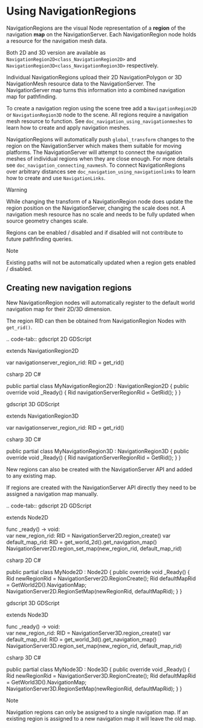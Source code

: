 # Using NavigationRegions

NavigationRegions are the visual Node representation of a **region** of
the navigation **map** on the NavigationServer. Each NavigationRegion
node holds a resource for the navigation mesh data.

Both 2D and 3D version are available as
`NavigationRegion2D<class_NavigationRegion2D>` and
`NavigationRegion3D<class_NavigationRegion3D>` respectively.

Individual NavigationRegions upload their 2D NavigationPolygon or 3D
NavigationMesh resource data to the NavigationServer. The
NavigationServer map turns this information into a combined navigation
map for pathfinding.

To create a navigation region using the scene tree add a
`NavigationRegion2D` or `NavigationRegion3D` node to the scene. All
regions require a navigation mesh resource to function. See
`doc_navigation_using_navigationmeshes` to learn how to create and apply
navigation meshes.

NavigationRegions will automatically push `global_transform` changes to
the region on the NavigationServer which makes them suitable for moving
platforms. The NavigationServer will attempt to connect the navigation
meshes of individual regions when they are close enough. For more
details see `doc_navigation_connecting_navmesh`. To connect
NavigationRegions over arbitrary distances see
`doc_navigation_using_navigationlinks` to learn how to create and use
`NavigationLinks`.

Warning

While changing the transform of a NavigationRegion node does update the
region position on the NavigationServer, changing the scale does not. A
navigation mesh resource has no scale and needs to be fully updated when
source geometry changes scale.

Regions can be enabled / disabled and if disabled will not contribute to
future pathfinding queries.

Note

Existing paths will not be automatically updated when a region gets
enabled / disabled.

## Creating new navigation regions

New NavigationRegion nodes will automatically register to the default
world navigation map for their 2D/3D dimension.

The region RID can then be obtained from NavigationRegion Nodes with
`get_rid()`.

.. code-tab:: gdscript 2D GDScript

extends NavigationRegion2D

var navigationserver\_region\_rid: RID = get\_rid()

csharp 2D C#

public partial class MyNavigationRegion2D : NavigationRegion2D { public
override void \_Ready() { Rid navigationServerRegionRid = GetRid(); } }

gdscript 3D GDScript

extends NavigationRegion3D

var navigationserver\_region\_rid: RID = get\_rid()

csharp 3D C#

public partial class MyNavigationRegion3D : NavigationRegion3D { public
override void \_Ready() { Rid navigationServerRegionRid = GetRid(); } }

New regions can also be created with the NavigationServer API and added
to any existing map.

If regions are created with the NavigationServer API directly they need
to be assigned a navigation map manually.

.. code-tab:: gdscript 2D GDScript

extends Node2D

func \_ready() -&gt; void:  
var new\_region\_rid: RID = NavigationServer2D.region\_create() var
default\_map\_rid: RID = get\_world\_2d().get\_navigation\_map()
NavigationServer2D.region\_set\_map(new\_region\_rid, default\_map\_rid)

csharp 2D C#

public partial class MyNode2D : Node2D { public override void \_Ready()
{ Rid newRegionRid = NavigationServer2D.RegionCreate(); Rid
defaultMapRid = GetWorld2D().NavigationMap;
NavigationServer2D.RegionSetMap(newRegionRid, defaultMapRid); } }

gdscript 3D GDScript

extends Node3D

func \_ready() -&gt; void:  
var new\_region\_rid: RID = NavigationServer3D.region\_create() var
default\_map\_rid: RID = get\_world\_3d().get\_navigation\_map()
NavigationServer3D.region\_set\_map(new\_region\_rid, default\_map\_rid)

csharp 3D C#

public partial class MyNode3D : Node3D { public override void \_Ready()
{ Rid newRegionRid = NavigationServer3D.RegionCreate(); Rid
defaultMapRid = GetWorld3D().NavigationMap;
NavigationServer3D.RegionSetMap(newRegionRid, defaultMapRid); } }

Note

Navigation regions can only be assigned to a single navigation map. If
an existing region is assigned to a new navigation map it will leave the
old map.
